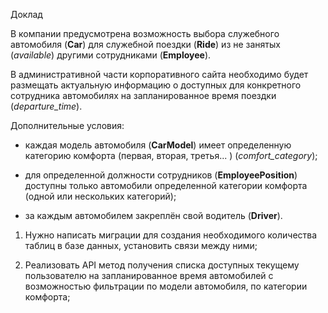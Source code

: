 Доклад

В компании предусмотрена возможность выбора служебного автомобиля (**Car**) для служебной поездки (**Ride**) из не занятых (*available*) другими сотрудниками (**Employee**). 

В административной части корпоративного сайта необходимо будет размещать актуальную информацию о доступных для конкретного сотрудника автомобилях на запланированное время поездки (*departure_time*).

Дополнительные условия:
- каждая модель автомобиля (**CarModel**) имеет определенную категорию комфорта (первая, вторая, третья... ) (*comfort_category*);

- для определенной должности сотрудников (**EmployeePosition**) доступны только автомобили определенной категории комфорта (одной или нескольких категорий);	

- за каждым автомобилем закреплён свой водитель (**Driver**).


1. Нужно написать миграции для создания необходимого количества таблиц в базе данных, установить связи между ними;

2. Реализовать API метод получения списка доступных текущему пользователю на запланированное время автомобилей с возможностью фильтрации по модели автомобиля, по категории комфорта;
